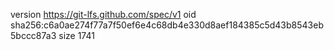 version https://git-lfs.github.com/spec/v1
oid sha256:c6a0ae274f77a7f50ef6e4c68db4e330d8aef184385c5d43b8543eb5bccc87a3
size 1741
